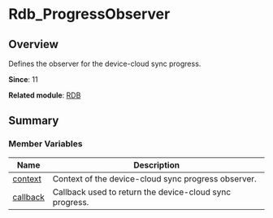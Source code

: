 # Rdb_ProgressObserver


## Overview

Defines the observer for the device-cloud sync progress.

**Since**: 11

**Related module**: [RDB](_r_d_b.md)


## Summary


### Member Variables

| Name| Description| 
| -------- | -------- |
| [context](_r_d_b.md#context-22) | Context of the device-cloud sync progress observer.| 
| [callback](_r_d_b.md#callback-22) | Callback used to return the device-cloud sync progress.| 
